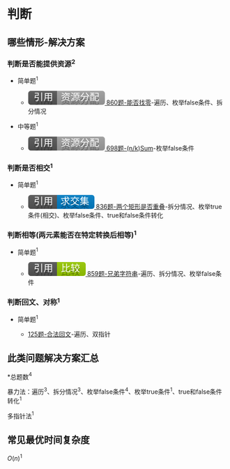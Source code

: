 # 判断

## 哪些情形-解决方案

### 判断是否能提供资源$^2$

+ 简单题$^1$

  + [![[引用][资源分配]](/figures/Ref-ResourceAllocation.svg) 860题-能否找零](/资源分配/860-LemonadeChange.md)-遍历、枚举false条件、拆分情况

+ 中等题$^1$

  + [![[引用][资源分配]](/figures/Ref-ResourceAllocation.svg) 698题-(n/k)Sum](/资源分配/698-PartitiontoKEqualSumSubsets.md)-枚举false条件

### 判断是否相交$^1$

+ 简单题$^1$

  + [![[引用][求交集]](/figures/Ref-Intersection.svg) 836题-两个矩形是否重叠](/求交集/836-RectangleOverlap.md)-拆分情况、枚举true条件(相交)、枚举false条件、true和false条件转化

### 判断相等(两元素能否在特定转换后相等)$^1$

+ 简单题$^1$

  + [![[引用][比较]](/figures/Ref-Compare.svg) 859题-兄弟字符串](/比较/859-BuddyStrings.md)-遍历、拆分情况、枚举false条件

### 判断回文、对称$^1$

+ 简单题$^1$

  + [125题-合法回文]-遍历、双指针

## 此类问题解决方案汇总

\*总题数$^4$

暴力法：遍历$^3$、拆分情况$^3$、枚举false条件$^4$、枚举true条件$^1$、true和false条件转化$^1$

多指针法$^1$

## 常见最优时间复杂度

$O(n)^1$

<!-- 题目链接 -->

[125题-合法回文]:125-ValidPalindrome.md
